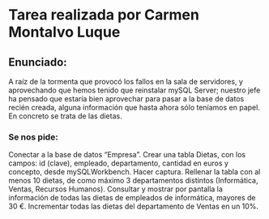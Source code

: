# Tarea realizada por Carmen Montalvo Luque
## Enunciado:
A raíz de la tormenta que provocó los fallos en la sala de servidores, y aprovechando que hemos tenido que reinstalar mySQL Server; nuestro jefe ha pensado que estaría bien aprovechar para pasar a la base de datos recién creada, alguna información que hasta ahora sólo teníamos en papel. En concreto se trata de las dietas.

### Se nos pide:

Conectar a la base de datos “Empresa”.
Crear una tabla Dietas, con los campos: id (clave), empleado, departamento, cantidad en euros y concepto, desde mySQLWorkbench. Hacer captura.
Rellenar la tabla con al menos 10 dietas, de como máximo 3 departamentos distintos (Informática, Ventas, Recursos Humanos).
Consultar y mostrar por pantalla la información de todas las dietas de empleados de informática, mayores de 30 €.
Incrementar todas las dietas del departamento de Ventas en un 10%.